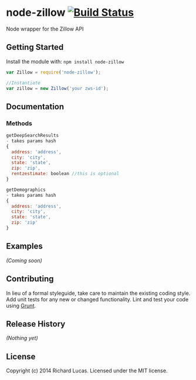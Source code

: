 # node-zillow [![Build Status](https://secure.travis-ci.org/ralucas/node-zillow.png?branch=master)](http://travis-ci.org/ralucas/node-zillow)

Node wrapper for the Zillow API

## Getting Started
Install the module with: `npm install node-zillow`

```javascript
var Zillow = require('node-zillow');

//Instantiate
var zillow = new Zillow('your zws-id');
```

## Documentation

### Methods

```js
getDeepSearchResults  
- takes params hash
{
  address: 'address',
  city: 'city',
  state: 'state',
  zip: 'zip',
  rentzestimate: boolean //this is optional
}
```

```js
getDemographics
- takes params hash
{
  address: 'address',
  city: 'city',
  state: 'state',
  zip: 'zip'
}
```

## Examples
_(Coming soon)_

## Contributing
In lieu of a formal styleguide, take care to maintain the existing coding style. Add unit tests for any new or changed functionality. Lint and test your code using [Grunt](http://gruntjs.com/).

## Release History
_(Nothing yet)_

## License
Copyright (c) 2014 Richard Lucas. Licensed under the MIT license.
